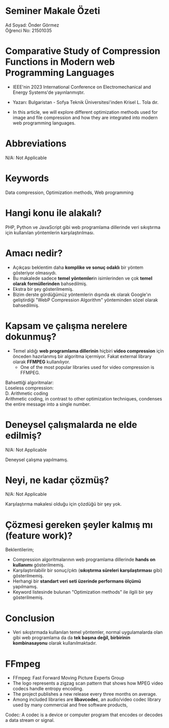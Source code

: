 # Seminer Makale Özeti

Ad Soyad: Önder Görmez  
Öğrenci No: 21501035

# Comparative Study of Compression Functions in Modern web Programming Languages

* IEEE'nin 2023 International Conference on Electromechanical and Energy Systems'de yayınlanmıştır.
* Yazarı: Bulgaristan - Sofya Teknik Üniversitesi'inden Krisel L. Tola dır.

* In this article, we will explore different optimization methods used for image and file compression and how they are integrated into modern web programming languages.

# Abbreviations
N/A: Not Applicable

# Keywords
Data compression, Optimization methods, Web programming

# Hangi konu ile alakalı?
PHP, Python ve JavaScript gibi web programlama dillerinde veri sıkıştırma için kullanılan yöntemlerin karşılaştırılması.

# Amacı nedir?
* Açıkçası beklentim daha **komplike ve sonuç odaklı** bir yöntem gösteriyor olmasıydı.
* Bu makalede sadece **temel yöntemler**in isimlerinden ve çok **temel olarak formüllerinden** bahsedilmiş.
* Ekstra bir şey gösterilmemiş.
* Bizim derste gördüğümüz yöntemlerin dışında ek olarak Google'ın geliştirdiği "WebP Compression Algorithm" yönteminden sözel olarak bahsedilmiş.

# Kapsam ve çalışma nerelere dokunmuş?
* Temel aldığı **web programlama dillerinin** hiçbiri **video compression** için önceden hazırlanmış bir algoritma içermiyor. Fakat external library olarak **FFMPEG** kullanılıyor.
  * One of the most popular libraries used for video compression is FFMPEG.

Bahsettiği algoritmalar:  
Loseless compression:  
D. Arithmetic coding  
Arithmetic coding, in contrast to other optimization techniques, condenses the entire message into a single number.

# Deneysel çalışmalarda ne elde edilmiş?
N/A: Not Applicable  

Deneysel çalışma yapılmamış.

# Neyi, ne kadar çözmüş?
N/A: Not Applicable  

Karşılaştırma makalesi olduğu için çözdüğü bir şey yok.

# Çözmesi gereken şeyler kalmış mı (feature work)?
Beklentilerim;

* Compression algoritmalarının web programlama dillerinde **hands on kullanımı** gösterilmemiş.
* Karşılaştırılabilir bir sonuç/çıktı (**sıkıştırma süreleri karşılaştırması** gibi) gösterilmemiş.
* Herhangi bir **standart veri seti üzerinde performans ölçümü** yapılmamış.
* Keyword listesinde bulunan "Optimization methods" ile ilgili bir şey gösterilmemiş.

# Conclusion
* Veri sıkıştırmada kullanılan temel yöntemler, normal uygulamalarda olan gibi web programlama da da **tek başına değil, birbirinin kombinasayonu** olarak kullanılmaktadır.

# FFmpeg
* FFmpeg: Fast Forward Moving Picture Experts Group
* The logo represents a zigzag scan pattern that shows how MPEG video codecs handle entropy encoding.
* The project publishes a new release every three months on average.
* Among included libraries are **libavcodec**, an audio/video codec library used by many commercial and free software products,

Codec: A codec is a device or computer program that encodes or decodes a data stream or signal.
